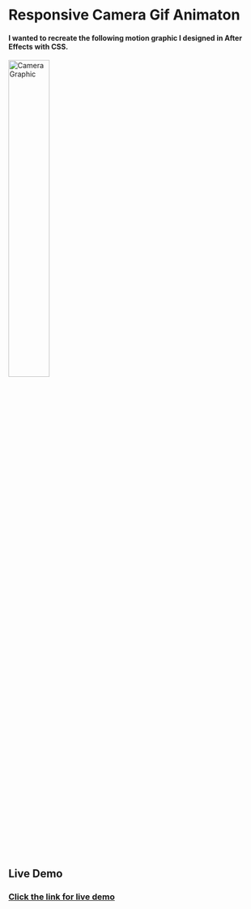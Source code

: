 # Responsive Camera Gif Animaton 
#### I wanted to recreate the following motion graphic I designed in After Effects with CSS.
<a href="https://codepen.io/Hitchhiker1998/pen/VwBNegr?editors=1100" target="_blank"><img alt="Camera Graphic" src="https://i.imgur.com/1yUhF0u.gif"  width="40%" height="40%" /> </a>

## Live Demo
### [Click the link for live demo](https://codepen.io/Hitchhiker1998/pen/VwBNegr?editors=1100)

